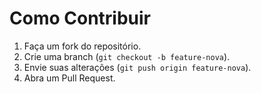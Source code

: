 # Como Contribuir  
1. Faça um fork do repositório.  
2. Crie uma branch (`git checkout -b feature-nova`).  
3. Envie suas alterações (`git push origin feature-nova`).  
4. Abra um Pull Request.  
